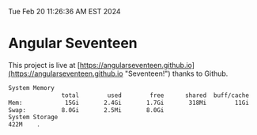 Tue Feb 20 11:26:36 AM EST 2024

# Angular Seventeen


This project is live at [https://angularseventeen.github.io](https://angularseventeen.github.io "Seventeen!") thanks to Github.

```bash
System Memory
               total        used        free      shared  buff/cache   available
Mem:            15Gi       2.4Gi       1.7Gi       318Mi        11Gi        12Gi
Swap:          8.0Gi       2.5Mi       8.0Gi
System Storage
422M	.

